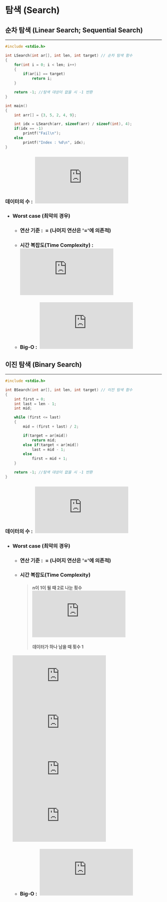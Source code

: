 탐색 (Search)
==============
## 순차 탐색 (Linear Search; Sequential Search)
------------------------------------------------
```C
#include <stdio.h>

int LSearch(int ar[], int len, int target) // 순차 탐색 함수
{
    for(int i = 0; i < len; i++)
    {
        if(ar[i] == target)
            return i;
    }

    return -1; //탐색 대상이 없을 시 -1 반환
}

int main()
{
    int arr[] = {3, 5, 2, 4, 9};

    int idx = LSearch(arr, sizeof(arr) / sizeof(int), 4);
    if(idx == -1)
        printf("Fail\n");
    else
        printf("Index : %d\n", idx);
}
```
### 데이터의 수 : &nbsp;![equation](http://latex.codecogs.com/svg.latex?n)
* ### Worst case (최악의 경우)
    - ### 연산 기준 : &nbsp;= (나머지 연산은 '='에 의존적)
    - ### 시간 복잡도(Time Complexity) : &nbsp;![equation](http://latex.codecogs.com/svg.latex?T(n)%20=%20n)
    - ### Big-O : &nbsp;![equation](http://latex.codecogs.com/svg.latex?O(n))

## 이진 탐색 (Binary Search)
---------------------------------------
```C
#include <stdio.h>

int BSearch(int ar[], int len, int target) // 이진 탐색 함수
{
    int first = 0;
    int last = len - 1;
    int mid;

    while (first <= last)
    {
        mid = (first + last) / 2;

        if(target = ar[mid])
            return mid;
        else if(target < ar[mid])
            last = mid - 1;
        else
            first = mid + 1;
    }

    return -1; //탐색 대상이 없을 시 -1 반환
}
```
### 데이터의 수 : &nbsp;![equation](http://latex.codecogs.com/svg.latex?n)
* ### Worst case (최악의 경우)
    - ### 연산 기준 : &nbsp;= (나머지 연산은 '='에 의존적)
    - ### 시간 복잡도(Time Complexity)
        > #### n이 1이 될 때 2로 나눈 횟수 ![equation](http://latex.codecogs.com/svg.latex?k)
        > #### 데이터가 하나 남을 때 횟수 1
    ![equation](http://latex.codecogs.com/svg.latex?T(n)%20=%20k%20&plus;%201)  
    ![equation](http://latex.codecogs.com/svg.latex?n%20%5Ctimes%20%5Cleft%20(%20%5Cfrac%7B1%7D%7B2%7D%20%5Cright%20)%5Ek%20=%201)  
    ![equation](http://latex.codecogs.com/svg.latex?%5Clog_2%20n%20=%20k)  
    ![equation](http://latex.codecogs.com/svg.latex?T(n)%20=%20%5Clog_2%20n)  
    - ### Big-O : &nbsp;![equation](http://latex.codecogs.com/svg.latex?%5Clog_2%20n)
